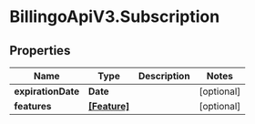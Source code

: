 # BillingoApiV3.Subscription

## Properties
Name | Type | Description | Notes
------------ | ------------- | ------------- | -------------
**expirationDate** | **Date** |  | [optional] 
**features** | [**[Feature]**](Feature.md) |  | [optional] 
